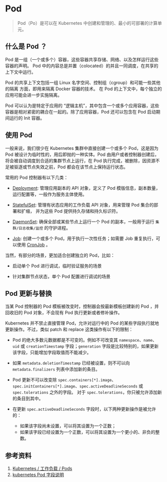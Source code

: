 # Pod

> Pod（Po）是可以在 Kubernetes 中创建和管理的、最小的可部署的计算单元。

## 什么是 Pod ？

Pod 是一组（一个或多个）容器，这些容器共享存储、网络、以及怎样运行这些容器的声明。 Pod 中的内容总是并置（colocated）的并且一同调度，在共享的上下文中运行。

Pod 的共享上下文包括一组 Linux 名字空间、控制组（cgroup）和可能一些其他的隔离 方面，即用来隔离 Docker 容器的技术。 在 Pod 的上下文中，每个独立的应用可能会进一步实施隔离。

Pod 可以认为是特定于应用的 “逻辑主机”，其中包含一个或多个应用容器，这些容器是相对紧密的耦合在一起的。除了应用容器，Pod 还可以包含在 Pod 启动期间运行的 Init 容器。

## 使用 Pod

一般来说，我们很少在 Kubernetes 集群中直接创建一个或多个 Pod，这是因为 Pod 被设计为临时性的，用后即抛的一种实体。Pod 由用户或者控制器创建后，将会被自动调度到合适的集群节点上运行，在 Pod 执行完成，被删除，因资源不足被驱逐或节点失效之前，Pod 都会在该节点上保持运行状态。

常用的 Pod 控制器有以下几类：

- [Deployment](https://kubernetes.io/zh/docs/concepts/workloads/controllers/deployment/): 管理应用副本的 API 对象，定义了 Pod 模版信息，副本数量，运行配置等，一般作为服务主体使用。

- [StatefulSet](https://kubernetes.io/zh/docs/concepts/workloads/controllers/statefulset/): 管理有状态应用的工作负载 API 对象，用来管理 Pod 集合的部署和扩缩， 并为这些 Pod 提供持久存储和持久标识符。

- [DaemonSet](https://kubernetes.io/zh/docs/concepts/workloads/controllers/daemonset/): 确保全部或某些节点上运行一个 Pod 的副本，一般用于运行 `集群/日志收集/监控` 的守护进程。

- [Job](https://kubernetes.io/zh/docs/concepts/workloads/controllers/job/): 创建一个或多个 Pod，用于执行一次性任务；如需要 Job 重复执行，可以使用 [CronJob](https://kubernetes.io/zh/docs/concepts/workloads/controllers/cron-jobs/) 。

当然，有部分的场景，更加适合创建独立的 Pod，比如：

- 启动单个 Pod 进行调试，临时验证服务的场景

- 针对集群节点状态，单个 Pod 配置进行调试的场景

## Pod 更新与替换

当某 Pod 控制器的 Pod 模板被改变时，控制器会按最新模板创建新的 Pod ，并回收旧的 Pod 对象，不会现有 Pod 执行更新或者修补操作。

Kubernetes 并不禁止直接管理 Pod，允许对运行中的 Pod 的某些字段执行就地更新操作。不过，类似 patch 和 replace 这类操作有以下的限制：

- Pod 的绝大多数元数据都是不可变的。例如不可改变其 `namespace`、`name`、`uid` 或 `creationTimestamp` 字段；`generation` 字段是比较特别的，如果更新该字段，只能增加字段取值而不能减少。

- 如果 `metadata.deletionTimestamp` 已经被设置，则不可以向 `metadata.finalizers` 列表中添加新的条目。

- Pod 更新不可以改变除 `spec.containers[*].image`、`spec.initContainers[*].image`、`spec.activeDeadlineSeconds` 或 `spec.tolerations` 之外的字段。 对于 `spec.tolerations`，你只被允许添加新的条目到其中。

- 在更新 `spec.activeDeadlineSeconds` 字段时，以下两种更新操作是被允许的：
  - 如果该字段尚未设置，可以将其设置为一个正数；
  - 如果该字段已经设置为一个正数，可以将其设置为一个更小的、非负的整数。

## 参考资料

1. [Kubernetes / 工作负载 / Pods](https://kubernetes.io/zh/docs/concepts/workloads/pods/)
2. [kubernetes Pod 字段说明](https://kubernetes.io/docs/reference/generated/kubernetes-api/v1.21/#pod-v1-core)
